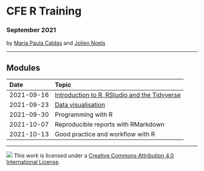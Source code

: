 # CFE R Training

### September 2021

by [María Paula Caldas](mailto:mariapaula.caldas@oecd.org) and [Jolien Noels](mailto:jolien.noels@oecd.org)

------------------------------------------------------------------------

## Modules

| Date       | Topic                                        |
|:-----------|:---------------------------------------------|
| 2021-09-16 | [Introduction to R, RStudio and the Tidyverse][01_intro] |
| 2021-09-23 | [Data visualisation][02_dataviz]                         |
| 2021-09-30 | Programming with R                           |
| 2021-10-07 | Reproducible reports with RMarkdown          |
| 2021-10-13 | Good practice and workflow with R            |

<!---

| 2021-09-30 | [Programming with R][03_programming]                     |
| 2021-10-07 | [Reproducible reports with RMarkdown][04_rmarkdown]      |
| 2021-10-13 | [Good practice and workflow with R][05_goodpractice]     |

--->

[template]:        https://mpaulacaldas.github.io/cfe-r-training/00_template.html
[01_intro]:        https://mpaulacaldas.github.io/cfe-r-training/01_intro.html
[02_dataviz]:      https://mpaulacaldas.github.io/cfe-r-training/02_dataviz.html
[03_programming]:  https://mpaulacaldas.github.io/cfe-r-training/03_programming.html
[04_rmarkdown]:    https://mpaulacaldas.github.io/cfe-r-training/04_rmarkdown.html
[05_goodpractice]: https://mpaulacaldas.github.io/cfe-r-training/05_goodpractice.html

------------------------------------------------------------------------

![](https://i.creativecommons.org/l/by/4.0/88x31.png) This work is licensed under a [Creative Commons Attribution 4.0 International License](https://creativecommons.org/licenses/by/4.0/).
